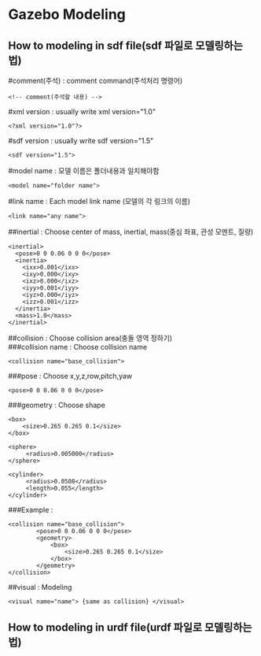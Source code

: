 Gazebo Modeling
===============
How to modeling in sdf file(sdf 파일로 모델링하는 법)
---------------------------------------------------
#comment(주석) : comment command(주석처리 명령어)<br>
    
    
    <!-- comment(주석할 내용) -->
#xml version : usually write xml version="1.0"<br>
    
    <?xml version="1.0"?>
#sdf version : usually write sdf version="1.5"<br>
    
    <sdf version="1.5">  
#model name : 모델 이름은 폴더내용과 일치해야함 <br>
     
    <model name="folder name"> 
#link name : Each model link name (모델의 각 링크의 이름)  <br> 
    
    <link name="any name"> 
##inertial : Choose center of mass, inertial, mass(중심 좌표, 관성 모멘트, 질량) <br>
            
    <inertial> 
      <pose>0 0 0.06 0 0 0</pose>
      <inertia>
        <ixx>0.001</ixx>
        <ixy>0.000</ixy>
        <ixz>0.000</ixz>
        <iyy>0.001</iyy>
        <iyz>0.000</iyz>
        <izz>0.001</izz>
      </inertia>
      <mass>1.0</mass>
    </inertial>
##collision : Choose collision area(충돌 영역 정하기)<br>
###collision name : Choose collision name<br>
    
    <collision name="base_collision">
###pose : Choose x,y,z,row,pitch,yaw<br>

    <pose>0 0 0.06 0 0 0</pose>
###geometry : Choose shape<br>

    <box>
        <size>0.265 0.265 0.1</size>
    </box>
    
    <sphere>
         <radius>0.005000</radius>
    </sphere>
    
    <cylinder>
         <radius>0.0508</radius>
         <length>0.055</length>
    </cylinder>

###Example : <br>

    <collision name="base_collision">
            <pose>0 0 0.06 0 0 0</pose>
            <geometry>
                <box>
                    <size>0.265 0.265 0.1</size>
                </box>
            </geometry>
    </collision>
##visual : Modeling<br>

    <visual name="name"> {same as collision} </visual>





How to modeling in urdf file(urdf 파일로 모델링하는 법)
-------------------------------------------------------



